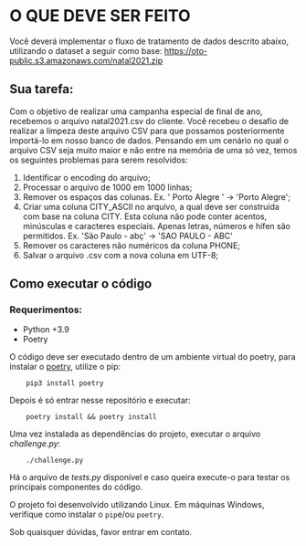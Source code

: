 
# O QUE DEVE SER FEITO

Você deverá implementar o fluxo de tratamento de dados descrito abaixo,
utilizando o dataset a seguir como base:
https://oto-public.s3.amazonaws.com/natal2021.zip

## Sua tarefa:
Com o objetivo de realizar uma campanha especial de final de ano,
recebemos o arquivo natal2021.csv do cliente. Você recebeu o desafio de
realizar a limpeza deste arquivo CSV para que possamos posteriormente
importá-lo em nosso banco de dados. Pensando em um cenário no qual o
arquivo CSV seja muito maior e não entre na memória de uma só vez, temos
os seguintes problemas para serem resolvidos:

1. Identificar o encoding do arquivo;
2. Processar o arquivo de 1000 em 1000 linhas;
3. Remover os espaços das colunas. Ex. ' Porto Alegre ' -> 'Porto Alegre';
4. Criar uma coluna CITY_ASCII no arquivo, a qual deve ser construída com
base na coluna CITY. Esta coluna não pode conter acentos, minúsculas e
caracteres especiais. Apenas letras, números e hífen são permitidos. Ex. 'São
Paulo - abç' -> 'SAO PAULO - ABC'
5. Remover os caracteres não numéricos da coluna PHONE;
6. Salvar o arquivo .csv com a nova coluna em UTF-8;

## Como executar o código

### Requerimentos:
- Python +3.9
- Poetry

O código deve ser executado dentro de um ambiente virtual do poetry, para instalar o [poetry](https://python-poetry.org/), utilize o pip:

		pip3 install poetry
		
Depois é só entrar nesse repositório e executar:

		poetry install && poetry install
		
Uma vez instalada as dependências do projeto, executar o arquivo *challenge.py*:

		./challenge.py

Há o arquivo de _tests.py_ disponível e caso queira execute-o para testar os principais componentes do código.

O projeto foi desenvolvido utilizando Linux. Em máquinas Windows, verifique como instalar o `pip`e/ou `poetry`.

Sob quaisquer dúvidas, favor entrar em contato.


